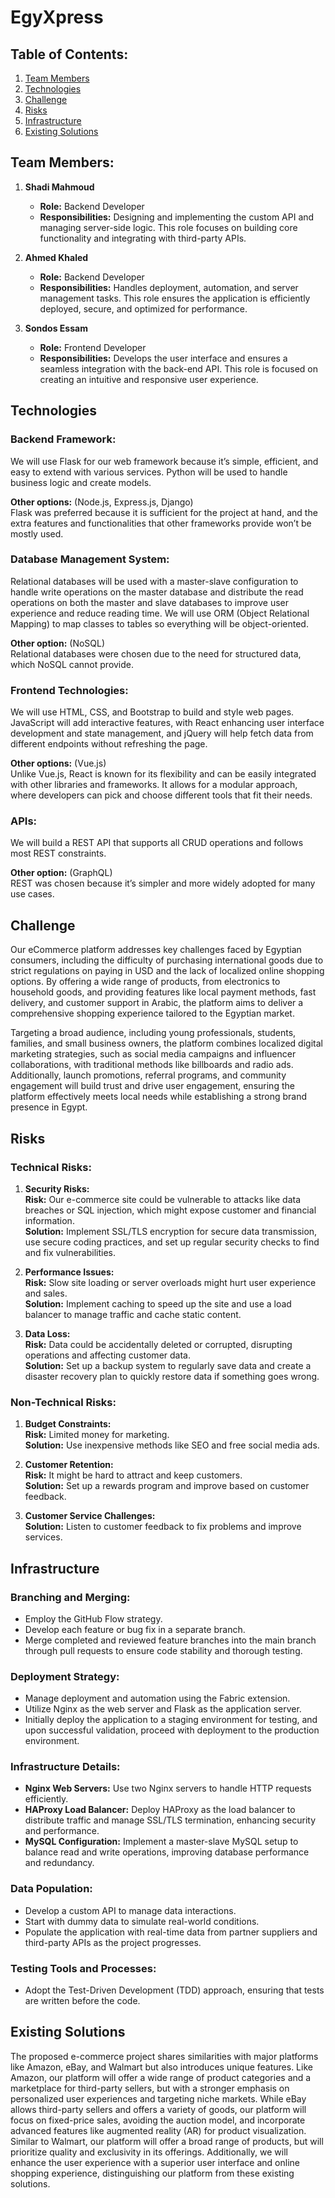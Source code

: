 # EgyXpress

## Table of Contents:
1. [Team Members](#team-members)
2. [Technologies](#technologies)
3. [Challenge](#challenge)
4. [Risks](#risks)
5. [Infrastructure](#infrastructure)
6. [Existing Solutions](#existing-solutions)

## Team Members:
1. **Shadi Mahmoud**  
   - **Role:** Backend Developer  
   - **Responsibilities:** Designing and implementing the custom API and managing server-side logic. This role focuses on building core functionality and integrating with third-party APIs.

2. **Ahmed Khaled**  
   - **Role:** Backend Developer  
   - **Responsibilities:** Handles deployment, automation, and server management tasks. This role ensures the application is efficiently deployed, secure, and optimized for performance.

3. **Sondos Essam**  
   - **Role:** Frontend Developer  
   - **Responsibilities:** Develops the user interface and ensures a seamless integration with the back-end API. This role is focused on creating an intuitive and responsive user experience.

## Technologies

### Backend Framework:
We will use Flask for our web framework because it’s simple, efficient, and easy to extend with various services. Python will be used to handle business logic and create models.

**Other options:** (Node.js, Express.js, Django)  
Flask was preferred because it is sufficient for the project at hand, and the extra features and functionalities that other frameworks provide won’t be mostly used.

### Database Management System:
Relational databases will be used with a master-slave configuration to handle write operations on the master database and distribute the read operations on both the master and slave databases to improve user experience and reduce reading time. We will use ORM (Object Relational Mapping) to map classes to tables so everything will be object-oriented.

**Other option:** (NoSQL)  
Relational databases were chosen due to the need for structured data, which NoSQL cannot provide.

### Frontend Technologies:
We will use HTML, CSS, and Bootstrap to build and style web pages. JavaScript will add interactive features, with React enhancing user interface development and state management, and jQuery will help fetch data from different endpoints without refreshing the page.

**Other options:** (Vue.js)  
Unlike Vue.js, React is known for its flexibility and can be easily integrated with other libraries and frameworks. It allows for a modular approach, where developers can pick and choose different tools that fit their needs.

### APIs:
We will build a REST API that supports all CRUD operations and follows most REST constraints.

**Other option:** (GraphQL)  
REST was chosen because it’s simpler and more widely adopted for many use cases.

## Challenge

Our eCommerce platform addresses key challenges faced by Egyptian consumers, including the difficulty of purchasing international goods due to strict regulations on paying in USD and the lack of localized online shopping options. By offering a wide range of products, from electronics to household goods, and providing features like local payment methods, fast delivery, and customer support in Arabic, the platform aims to deliver a comprehensive shopping experience tailored to the Egyptian market.

Targeting a broad audience, including young professionals, students, families, and small business owners, the platform combines localized digital marketing strategies, such as social media campaigns and influencer collaborations, with traditional methods like billboards and radio ads. Additionally, launch promotions, referral programs, and community engagement will build trust and drive user engagement, ensuring the platform effectively meets local needs while establishing a strong brand presence in Egypt.

## Risks

### Technical Risks:
1. **Security Risks:**  
   **Risk:** Our e-commerce site could be vulnerable to attacks like data breaches or SQL injection, which might expose customer and financial information.  
   **Solution:** Implement SSL/TLS encryption for secure data transmission, use secure coding practices, and set up regular security checks to find and fix vulnerabilities.

2. **Performance Issues:**  
   **Risk:** Slow site loading or server overloads might hurt user experience and sales.  
   **Solution:** Implement caching to speed up the site and use a load balancer to manage traffic and cache static content.

3. **Data Loss:**  
   **Risk:** Data could be accidentally deleted or corrupted, disrupting operations and affecting customer data.  
   **Solution:** Set up a backup system to regularly save data and create a disaster recovery plan to quickly restore data if something goes wrong.

### Non-Technical Risks:
1. **Budget Constraints:**  
   **Risk:** Limited money for marketing.  
   **Solution:** Use inexpensive methods like SEO and free social media ads.

2. **Customer Retention:**  
   **Risk:** It might be hard to attract and keep customers.  
   **Solution:** Set up a rewards program and improve based on customer feedback.

3. **Customer Service Challenges:**  
   **Solution:** Listen to customer feedback to fix problems and improve services.

## Infrastructure

### Branching and Merging:
- Employ the GitHub Flow strategy.
- Develop each feature or bug fix in a separate branch.
- Merge completed and reviewed feature branches into the main branch through pull requests to ensure code stability and thorough testing.

### Deployment Strategy:
- Manage deployment and automation using the Fabric extension.
- Utilize Nginx as the web server and Flask as the application server.
- Initially deploy the application to a staging environment for testing, and upon successful validation, proceed with deployment to the production environment.

### Infrastructure Details:
- **Nginx Web Servers:** Use two Nginx servers to handle HTTP requests efficiently.
- **HAProxy Load Balancer:** Deploy HAProxy as the load balancer to distribute traffic and manage SSL/TLS termination, enhancing security and performance.
- **MySQL Configuration:** Implement a master-slave MySQL setup to balance read and write operations, improving database performance and redundancy.

### Data Population:
- Develop a custom API to manage data interactions.
- Start with dummy data to simulate real-world conditions.
- Populate the application with real-time data from partner suppliers and third-party APIs as the project progresses.

### Testing Tools and Processes:
- Adopt the Test-Driven Development (TDD) approach, ensuring that tests are written before the code.

## Existing Solutions

The proposed e-commerce project shares similarities with major platforms like Amazon, eBay, and Walmart but also introduces unique features. Like Amazon, our platform will offer a wide range of product categories and a marketplace for third-party sellers, but with a stronger emphasis on personalized user experiences and targeting niche markets. While eBay allows third-party sellers and offers a variety of goods, our platform will focus on fixed-price sales, avoiding the auction model, and incorporate advanced features like augmented reality (AR) for product visualization. Similar to Walmart, our platform will offer a broad range of products, but will prioritize quality and exclusivity in its offerings. Additionally, we will enhance the user experience with a superior user interface and online shopping experience, distinguishing our platform from these existing solutions.

